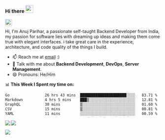 ### Hi there <img src="https://i.giphy.com/media/hvRJCLFzcasrR4ia7z/giphy.webp" width="25px">

<a href="https://www.linkedin.com/in/anujpflash/">
  <img align="left" alt="Bear's's LinkedIN" width="22px" src="https://content.linkedin.com/content/dam/me/business/en-us/amp/xbu/linkedin-revised-brand-guidelines/in-logo/fg/brand-inlogo-download-fg-dsk-v01.png/jcr:content/renditions/brand-inlogo-download-fg-dsk-v01-2x.png" />
</a>
<br />

Hi, I'm Anuj Parihar, a passionate self-taught Backend Developer from India, my passion for software lies with dreaming up ideas and making them come true with elegant interfaces. i take great care in the experience, architecture, and code quality of the things I build.

- 📫 Reach me at [email](mailto:anuj@anujp.dev) :)
- 💬 Talk with me about **Backend Development**, **DevOps**, **Server Management**.
- 😄 Pronouns: He/Him

📊 **This Week I Spent my time on:**
<!--START_SECTION:waka-->

```txt
Go                26 hrs 43 mins  █████████████████████░░░░   83.71 %
Markdown          4 hrs 5 mins    ███▒░░░░░░░░░░░░░░░░░░░░░   12.81 %
GraphQL           30 mins         ▒░░░░░░░░░░░░░░░░░░░░░░░░   01.60 %
CSV               15 mins         ▒░░░░░░░░░░░░░░░░░░░░░░░░   00.81 %
YAML              11 mins         ░░░░░░░░░░░░░░░░░░░░░░░░░   00.59 %
```

<!--END_SECTION:waka-->


<a href="https://github.com/BearTS">
  <img align="left" src="http://github-readme-streak-stats.herokuapp.com/?user=bearts&theme=bear" />
  <img src="https://github-readme-stats.vercel.app/api?username=bearts&count_private=true&show_icons=true&theme=bear" />
</a>


![](https://hit.yhype.me/github/profile?user_id=65192718)
